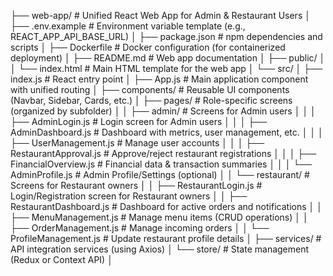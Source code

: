 ├── web-app/                                        # Unified React Web App for Admin & Restaurant Users
│   ├── .env.example                                # Environment variable template (e.g., REACT_APP_API_BASE_URL)
│   ├── package.json                                # npm dependencies and scripts
│   ├── Dockerfile                                  # Docker configuration (for containerized deployment)
│   ├── README.md                                   # Web app documentation
│   ├── public/
│   │   └── index.html                              # Main HTML template for the web app
│   └── src/
│       ├── index.js                                # React entry point
│       ├── App.js                                  # Main application component with unified routing
│       ├── components/                             # Reusable UI components (Navbar, Sidebar, Cards, etc.)
│       ├── pages/                                  # Role-specific screens (organized by subfolder)
│       │   ├── admin/                              # Screens for Admin users
│       │   │   ├── AdminLogin.js                   # Login screen for Admin users
│       │   │   ├── AdminDashboard.js               # Dashboard with metrics, user management, etc.
│       │   │   ├── UserManagement.js               # Manage user accounts
│       │   │   ├── RestaurantApproval.js           # Approve/reject restaurant registrations
│       │   │   ├── FinancialOverview.js            # Financial data & transaction summaries
│       │   │   └── AdminProfile.js                 # Admin Profile/Settings (optional)
│       │   └── restaurant/                         # Screens for Restaurant owners
│       │       ├── RestaurantLogin.js              # Login/Registration screen for Restaurant owners
│       │       ├── RestaurantDashboard.js          # Dashboard for active orders and notifications
│       │       ├── MenuManagement.js               # Manage menu items (CRUD operations)
│       │       ├── OrderManagement.js              # Manage incoming orders
│       │       └── ProfileManagement.js            # Update restaurant profile details
│       ├── services/                               # API integration services (using Axios)
│       └── store/                                  # State management (Redux or Context API)
│